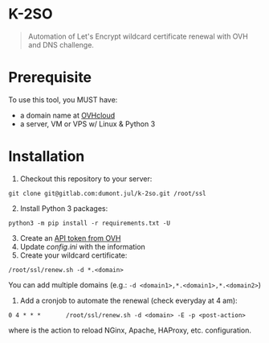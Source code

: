 # K-2SO

> Automation of Let's Encrypt wildcard certificate renewal with OVH and DNS challenge.

# Prerequisite

To use this tool, you MUST have:

* a domain name at [OVHcloud](https://ovhcloud.com)
* a server, VM or VPS w/ Linux & Python 3

# Installation

1. Checkout this repository to your server:
```
git clone git@gitlab.com:dumont.jul/k-2so.git /root/ssl
```
2. Install Python 3 packages:
```
python3 -m pip install -r requirements.txt -U
```
3. Create an [API token from OVH](https://eu.api.ovh.com/createToken/)
4. Update _config.ini_ with the information
5. Create your wildcard certificate:
```
/root/ssl/renew.sh -d *.<domain>
```
You can add multiple domains (e.g.: `-d <domain1>,*.<domain1>,*.<domain2>`)
1. Add a cronjob to automate the renewal (check everyday at 4 am):
```
0 4 * * *       /root/ssl/renew.sh -d <domain> -E -p <post-action>
```
where <post-action> is the action to reload NGinx, Apache, HAProxy, etc. configuration.
